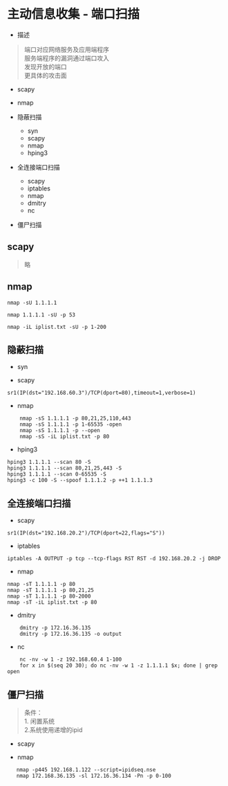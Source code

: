 

# 主动信息收集 - 端口扫描

* 描述
> 端口对应网络服务及应用端程序  
> 服务端程序的漏洞通过端口攻入  
> 发现开放的端口  
> 更具体的攻击面  


* scapy

* nmap

* 隐蔽扫描
    - syn
    - scapy
    - nmap
    - hping3
    
* 全连接端口扫描
    - scapy
    - iptables
    - nmap
    - dmitry
    - nc

* 僵尸扫描

## scapy
> 略

## nmap
```sbtshell
nmap -sU 1.1.1.1

nmap 1.1.1.1 -sU -p 53

nmap -iL iplist.txt -sU -p 1-200
```

## 隐蔽扫描

* syn

* scapy
```sbtshell
sr1(IP(dst="192.168.60.3")/TCP(dport=80),timeout=1,verbose=1)
```

* nmap
```sbtshell
    nmap -sS 1.1.1.1 -p 80,21,25,110,443
    nmap -sS 1.1.1.1 -p 1-65535 -open
    nmap -sS 1.1.1.1 -p --open
    nmap -sS -iL iplist.txt -p 80
```

* hping3
```sbtshell
hping3 1.1.1.1 --scan 80 -S 
hping3 1.1.1.1 --scan 80,21,25,443 -S 
hping3 1.1.1.1 --scan 0-65535 -S
hping3 -c 100 -S --spoof 1.1.1.2 -p ++1 1.1.1.3 
```

## 全连接端口扫描
* scapy
```sbtshell
sr1(IP(dst="192.168.20.2")/TCP(dport=22,flags="S"))
```

* iptables
```sbtshell
iptables -A OUTPUT -p tcp --tcp-flags RST RST -d 192.168.20.2 -j DROP
```

* nmap
```sbtshell
nmap -sT 1.1.1.1 -p 80
nmap -sT 1.1.1.1 -p 80,21,25
nmap -sT 1.1.1.1 -p 80-2000
nmap -sT -iL iplist.txt -p 80
```

* dmitry
```sbtshell
    dmitry -p 172.16.36.135
    dmitry -p 172.16.36.135 -o output 
```

* nc
```sbtshell
    nc -nv -w 1 -z 192.168.60.4 1-100
    for x in $(seq 20 30); do nc -nv -w 1 -z 1.1.1.1 $x; done | grep open
```

## 僵尸扫描

> 条件：  
  				1. 闲置系统  
  				2.系统使用递增的ipid

  				
 * scapy
 
 * nmap
 ```sbtshell
    nmap -p445 192.168.1.122 --script=ipidseq.nse 
    nmap 172.168.36.135 -sl 172.16.36.134 -Pn -p 0-100
```
